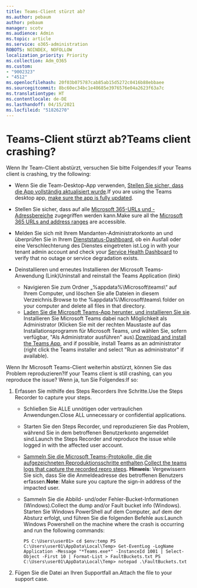```yaml
---
title: Teams-Client stürzt ab?
ms.author: pebaum
author: pebaum
manager: scotv
ms.audience: Admin
ms.topic: article
ms.service: o365-administration
ROBOTS: NOINDEX, NOFOLLOW
localization_priority: Priority
ms.collection: Adm_O365
ms.custom:
- "9002323"
- "4512"
ms.openlocfilehash: 20f03b075787cab85ab15d5272c0416b88ebbaee
ms.sourcegitcommit: 8bc60ec34bc1e40685e3976576e04a2623f63a7c
ms.translationtype: HT
ms.contentlocale: de-DE
ms.lasthandoff: 04/15/2021
ms.locfileid: "51826270"
---
```

# <a name="teams-client-crashing"></a><span data-ttu-id="20e45-102">Teams-Client stürzt ab?</span><span class="sxs-lookup"><span data-stu-id="20e45-102">Teams client crashing?</span></span>

<span data-ttu-id="20e45-103">Wenn Ihr Team-Client abstürzt, versuchen Sie bitte Folgendes:</span><span class="sxs-lookup"><span data-stu-id="20e45-103">If your Teams client is crashing, try the following:</span></span>

- <span data-ttu-id="20e45-104">Wenn Sie die Team-Desktop-App verwenden, [Stellen Sie sicher, dass die App vollständig aktualisiert wurde](https://support.office.com/article/Update-Microsoft-Teams-535a8e4b-45f0-4f6c-8b3d-91bca7a51db1).</span><span class="sxs-lookup"><span data-stu-id="20e45-104">If you are using the Teams desktop app, [make sure the app is fully updated](https://support.office.com/article/Update-Microsoft-Teams-535a8e4b-45f0-4f6c-8b3d-91bca7a51db1).</span></span>

- <span data-ttu-id="20e45-105">Stellen Sie sicher, dass auf alle [Microsoft 365-URLs und -Adressbereiche](https://docs.microsoft.com/microsoftteams/connectivity-issues) zugegriffen werden kann.</span><span class="sxs-lookup"><span data-stu-id="20e45-105">Make sure all the [Microsoft 365 URLs and address ranges](https://docs.microsoft.com/microsoftteams/connectivity-issues) are accessible.</span></span>

- <span data-ttu-id="20e45-106">Melden Sie sich mit Ihrem Mandanten-Administratorkonto an und überprüfen Sie in Ihrem [Dienststatus-Dashboard](https://docs.microsoft.com/office365/enterprise/view-service-health), ob ein Ausfall oder eine Verschlechterung des Dienstes eingetreten ist.</span><span class="sxs-lookup"><span data-stu-id="20e45-106">Log in with your tenant admin account and check your [Service Health Dashboard](https://docs.microsoft.com/office365/enterprise/view-service-health) to verify that no outage or service degradation exists.</span></span>

- <span data-ttu-id="20e45-107">Deinstallieren und erneutes Installieren der Microsoft Teams-Anwendung (Link)</span><span class="sxs-lookup"><span data-stu-id="20e45-107">Uninstall and reinstall the Teams Application (link)</span></span>
    - <span data-ttu-id="20e45-108">Navigieren Sie zum Ordner „%appdata%\Microsoft\teams\“ auf Ihrem Computer, und löschen Sie alle Dateien in diesem Verzeichnis.</span><span class="sxs-lookup"><span data-stu-id="20e45-108">Browse to the %appdata%\Microsoft\teams\ folder on your computer and delete all files in that directory.</span></span>
    - <span data-ttu-id="20e45-109">[Laden Sie die Microsoft Teams-App herunter, und installieren Sie sie](https://www.microsoft.com/microsoft-365/microsoft-teams/group-chat-software#office-DesktopAppDownload-ofoushy). Installieren Sie Microsoft Teams dabei nach Möglichkeit als Administrator (Klicken Sie mit der rechten Maustaste auf das Installationsprogramm für Microsoft Teams, und wählen Sie, sofern verfügbar, "Als Administrator ausführen" aus).</span><span class="sxs-lookup"><span data-stu-id="20e45-109">[Download and install the Teams App](https://www.microsoft.com/microsoft-365/microsoft-teams/group-chat-software#office-DesktopAppDownload-ofoushy), and if possible, install Teams as an administrator (right click the Teams installer and select "Run as administrator" if available).</span></span>

<span data-ttu-id="20e45-110">Wenn Ihr Microsoft Teams-Client weiterhin abstürzt, können Sie das Problem reproduzieren?</span><span class="sxs-lookup"><span data-stu-id="20e45-110">If your Teams client is still crashing, can you reproduce the issue?</span></span> <span data-ttu-id="20e45-111">Wenn ja, tun Sie Folgendes:</span><span class="sxs-lookup"><span data-stu-id="20e45-111">If so:</span></span>

1. <span data-ttu-id="20e45-112">Erfassen Sie mithilfe des Steps Recorders Ihre Schritte.</span><span class="sxs-lookup"><span data-stu-id="20e45-112">Use the Steps Recorder to capture your steps.</span></span>
    - <span data-ttu-id="20e45-113">Schließen Sie ALLE unnötigen oder vertraulichen Anwendungen.</span><span class="sxs-lookup"><span data-stu-id="20e45-113">Close ALL unnecessary or confidential applications.</span></span>
    - <span data-ttu-id="20e45-114">Starten Sie den Steps Recorder, und reproduzieren Sie das Problem, während Sie in dem betroffenen Benutzerkonto angemeldet sind.</span><span class="sxs-lookup"><span data-stu-id="20e45-114">Launch the Steps Recorder and reproduce the issue while logged in with the affected user account.</span></span>
    - <span data-ttu-id="20e45-115">[Sammeln Sie die Microsoft Teams-Protokolle, die die aufgezeichneten Reproduktionsschritte enthalten](https://docs.microsoft.com/microsoftteams/log-files).</span><span class="sxs-lookup"><span data-stu-id="20e45-115">[Collect the teams logs that capture the recorded repro steps](https://docs.microsoft.com/microsoftteams/log-files).</span></span> <span data-ttu-id="20e45-116">**Hinweis**: Vergewissern Sie sich, dass Sie die Anmeldeadresse des betroffenen Benutzers erfassen.</span><span class="sxs-lookup"><span data-stu-id="20e45-116">**Note**: Make sure you capture the sign-in address of the impacted user.</span></span>
    - <span data-ttu-id="20e45-117">Sammeln Sie die Abbild- und/oder Fehler-Bucket-Informationen (Windows).</span><span class="sxs-lookup"><span data-stu-id="20e45-117">Collect the dump and/or Fault bucket info (Windows).</span></span> <span data-ttu-id="20e45-118">Starten Sie Windows PowerShell auf dem Computer, auf dem der Absturz erfolgt, und führen Sie die folgenden Befehle aus:</span><span class="sxs-lookup"><span data-stu-id="20e45-118">Launch Windows Powershell on the machine where the crash is occurring and run the following commands:</span></span>

        `
        PS C:\Users\user01> cd $env:temp
        PS C:\Users\user01\AppData\Local\Temp> Get-EventLog -LogName Application -Message "*Teams.exe*" -InstanceId 1001 | Select-Object -First 10 | Format-List > FaultBuckets.txt
        PS C:\Users\user01\AppData\Local\Temp> notepad .\FaultBuckets.txt
        `
    
2. <span data-ttu-id="20e45-119">Fügen Sie die Datei an Ihren Supportfall an.</span><span class="sxs-lookup"><span data-stu-id="20e45-119">Attach the file to your support case.</span></span>
